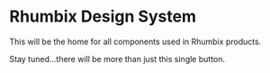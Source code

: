 # Rhumbix Design System

This will be the home for all components used in Rhumbix products.

Stay tuned...there will be more than just this single button.
